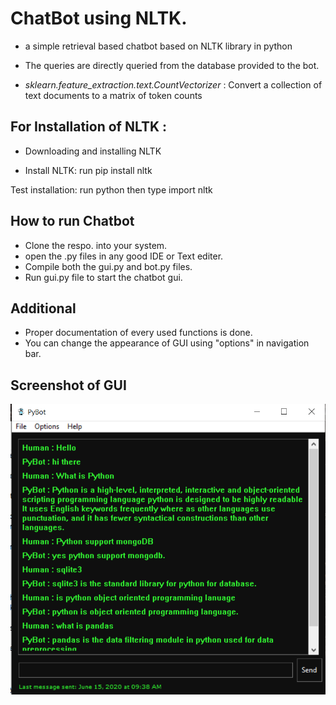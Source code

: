 # ChatBot using NLTK.

- a simple retrieval based chatbot based on NLTK library in python

- The queries are directly queried from the database provided to the bot.

- *sklearn.feature_extraction.text.CountVectorizer* : Convert a collection of text documents to a matrix of token counts

## For Installation of NLTK :

- Downloading and installing NLTK

- Install NLTK: run pip install nltk

Test installation: run python then type import nltk

## How to run Chatbot
- Clone the respo. into your system.
- open the .py files in any good IDE or Text editer.
- Compile both the gui.py and bot.py files.
- Run gui.py file to start the chatbot gui.


## Additional
- Proper documentation of every used functions is done.
- You can change the appearance of GUI using "options" in navigation bar.

## Screenshot of GUI 

![ScreenShot](https://github.com/HarshitPatel25/Chatbot-using-NLTK/blob/master/ss.png)

